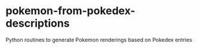 # pokemon-from-pokedex-descriptions
Python routines to generate Pokemon renderings based on Pokedex entries
